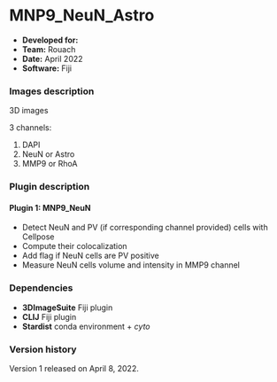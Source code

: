 # MNP9_NeuN_Astro

* **Developed for:** 
* **Team:** Rouach
* **Date:** April 2022
* **Software:** Fiji

### Images description

3D images

3 channels:
  1. DAPI 
  2. NeuN or Astro
  3. MMP9 or RhoA

### Plugin description

#### Plugin 1: MNP9_NeuN

* Detect NeuN and PV (if corresponding channel provided) cells with Cellpose
* Compute their colocalization
* Add flag if NeuN cells are PV positive
* Measure NeuN cells volume and intensity in MMP9 channel

### Dependencies

* **3DImageSuite** Fiji plugin
* **CLIJ** Fiji plugin
* **Stardist** conda environment + *cyto*

### Version history

Version 1 released on April 8, 2022.


